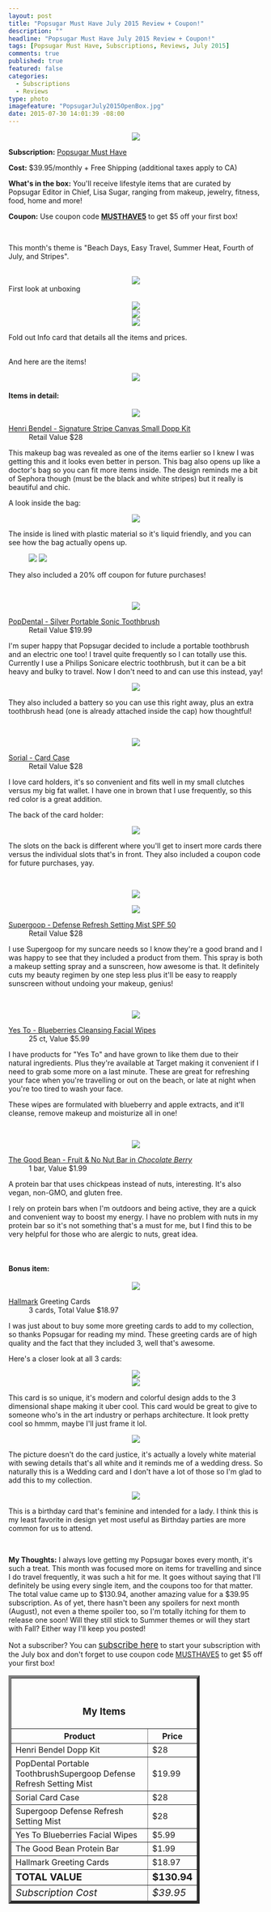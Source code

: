 ```yaml
---
layout: post
title: "Popsugar Must Have July 2015 Review + Coupon!"
description: ""
headline: "Popsugar Must Have July 2015 Review + Coupon!"
tags: [Popsugar Must Have, Subscriptions, Reviews, July 2015]
comments: true
published: true
featured: false
categories: 
  - Subscriptions
  - Reviews
type: photo
imagefeature: "PopsugarJuly2015OpenBox.jpg"
date: 2015-07-30 14:01:39 -08:00
---
```


<center><img src='/images/PopsugarJuly2015Box.jpg'></center>
<p><b>Subscription:</b> <a href="http://popsugar-must-have.evyy.net/c/164125/137737/2706" target="_blank">Popsugar Must Have</a></p>
<p><b>Cost:</b> $39.95/monthly + Free Shipping (additional taxes apply to CA)</p>
<p><b>What's in the box:</b> You'll receive lifestyle items that are curated by Popsugar Editor in Chief, Lisa Sugar, ranging from makeup, jewelry, fitness, food, home and more!</p>
<p><b>Coupon:</b> Use coupon code <a href="http://popsugar-must-have.evyy.net/c/164125/137737/2706" target="_blank"><b>MUSTHAVE5</b></a> to get $5 off your first box!</p>
<br>

<p>This month's theme is "Beach Days, Easy Travel, Summer Heat, Fourth of July, and Stripes".</p>
<br>

<center><img src='/images/PopsugarJuly2015OpenBox.jpg'></center>
<figcaption>First look at unboxing</figcaption>
<br>

<center><img src='/images/PopsugarJuly2015Info.jpg'></center>
<center><img src='/images/PopsugarJuly2015Info2.jpg'></center>
<center><img src='/images/PopsugarJuly2015Info3.jpg'></center>
<p>Fold out Info card that details all the items and prices.</p>
<br>

<DT>And here are the items!</DT>
<p><center><img src='/images/PopsugarJuly2015Items.jpg'></center></p>

<H4>Items in detail:</H4>

<p><center><img src='/images/PopsugarJuly2015Bag.jpg'></center></p>

<DL>
<DT><a href="http://www.henribendel.com/signature-stripe-canvas-small-dopp-kit-27876711510193.html?cgid=travel_cosmetic&start=23" target="_blank">Henri Bendel - Signature Stripe Canvas Small Dopp Kit</a></DT>
<DD>Retail Value $28</DD>
</DL>

<p>This makeup bag was revealed as one of the items earlier so I knew I was getting this and it looks even better in person. This bag also opens up like a doctor's bag so you can fit more items inside. The design reminds me a bit of Sephora though (must be the black and white stripes) but it really is beautiful and chic.</p>

<p>A look inside the bag:</p>
<center><img src='/images/PopsugarJuly2015Bag2.jpg'></center>

<p>The inside is lined with plastic material so it's liquid friendly, and you can see how the bag actually opens up.</p>

<figure class="half">
      <img src="/images/PopsugarJuly2015HenriBendelCoupon1.jpg">
      <img src="/images/PopsugarJuly2015HenriBendelCoupon.jpg">
</figure>

<p>They also included a 20% off coupon for future purchases!</p>

<br>

<p><center><img src='/images/PopsugarJuly2015Toothbrush.jpg'></center></p>

<DL>
<DT><a href="https://popdental.com/product/silver-portable-sonic-toothbrush/" target="_blank">PopDental - Silver Portable Sonic Toothbrush</a></DT>
<DD>Retail Value $19.99</DD>
</DL>

<p>I'm super happy that Popsugar decided to include a portable toothbrush and an electric one too! I travel quite frequently so I can totally use this. Currently I use a Philips Sonicare electric toothbrush, but it can be a bit heavy and bulky to travel. Now I don't need to and can use this instead, yay!</p>

<center><img src='/images/PopsugarJuly2015Toothbrush2.jpg'></center>

<p>They also included a battery so you can use this right away, plus an extra toothbrush head (one is already attached inside the cap) how thoughtful!</p>
<br>

<p><center><img src='/images/PopsugarJuly2015Sorial.jpg'></center></p>

<DL>
<DT><a href="http://www.pacificabeauty.com/makeup/eyes/enlighten-eye-brightening-shadow-palette?id=422" target="_blank">Sorial - Card Case</a></DT>
<DD>Retail Value $28</DD>
</DL>

<p>I love card holders, it's so convenient and fits well in my small clutches versus my big fat wallet. I have one in brown that I use frequently, so this red color is a great addition.</p>

<p>The back of the card holder:</p>
<center><img src='/images/PopsugarJuly2015Sorial2.jpg'></center>
<p>The slots on the back is different where you'll get to insert more cards there versus the individual slots that's in front. They also included a coupon code for future purchases, yay.</p>
<br>

<p><center><img src='/images/PopsugarJuly2015Supergoop.jpg'></center></p>
<center><img src='/images/PopsugarJuly2015Supergoop2.jpg'></center>
<DL>
<DT><a href="http://www.supergoop.com/shop/defense-refresh-setting-mist-spf-50/" target="_blank">Supergoop - Defense Refresh Setting Mist SPF 50</a></DT>
<DD>Retail Value $28</DD>
</DL>

<p>I use Supergoop for my suncare needs so I know they're a good brand and I was happy to see that they included a product from them. This spray is both a makeup setting spray and a sunscreen, how awesome is that. It definitely cuts my beauty regimen by one step less plus it'll be easy to reapply sunscreen without undoing your makeup, genius!</p>
<br>

<p><center><img src='/images/PopsugarJuly2015Wipes.jpg'></center></p>

<DL>
<DT><a href="http://www.yestocarrots.com/product/yes-to-blueberries-cleansing-facial-wipes--25ct?product_id=7331102" target="_blank">Yes To - Blueberries Cleansing Facial Wipes</a></DT>
<DD>25 ct, Value $5.99</DD>
</DL>

<p>I have products for "Yes To" and have grown to like them due to their natural ingredients. Plus they're available at Target making it convenient if I need to grab some more on a last minute. These are great for refreshing your face when you're travelling or out on the beach, or late at night when you're too tired to wash your face.</p>

<p>These wipes are formulated with blueberry and apple extracts, and it'll cleanse, remove makeup and moisturize all in one!</p>
<br>

<p><center><img src='/images/PopsugarJuly2015Bar.jpg'></center></p>

<DL>
<DT><a href="http://www.thegoodbean.com/bars/" target="_blank">The Good Bean - Fruit & No Nut Bar in <i>Chocolate Berry</i></a></DT>
<DD>1 bar, Value $1.99</DD>
</DL>

<p>A protein bar that uses chickpeas instead of nuts, interesting. It's also vegan, non-GMO, and gluten free.</p>

<p>I rely on protein bars when I'm outdoors and being active, they are a quick and convenient way to boost my energy. I have no problem with nuts in my protein bar so it's not something that's a must for me, but I find this to be very helpful for those who are alergic to nuts, great idea.</p>
<br>

<H4><i class="icon-gift"></i> Bonus item:</H4>

<p><center><img src='/images/PopsugarJuly2015Cards.jpg'></center></p>

<DL>
<DT><a href="http://www.hallmark.com" target="_blank">Hallmark</a> Greeting Cards</DT>
<DD>3 cards, Total Value $18.97</DD>
</DL>

<p>I was just about to buy some more greeting cards to add to my collection, so thanks Popsugar for reading my mind. These greeting cards are of high quality and the fact that they included 3, well that's awesome.</p>

<p>Here's a closer look at all 3 cards:</p>
<center><img src='/images/PopsugarJuly2015Card1.jpg'></center>
<center><img src='/images/PopsugarJuly2015Card2.jpg'></center>

<p>This card is so unique, it's modern and colorful design adds to the 3 dimensional shape making it uber cool. This card would be great to give to someone who's in the art industry or perhaps architecture. It look pretty cool so hmmm, maybe I'll just frame it lol.</p>

<center><img src='/images/PopsugarJuly2015Card4.jpg'></center>
<p>The picture doesn't do the card justice, it's actually a lovely white material with sewing details that's all white and it reminds me of a wedding dress. So naturally this is a Wedding card and I don't have a lot of those so I'm glad to add this to my collection.</p>

<center><img src='/images/PopsugarJuly2015Card3.jpg'></center>
<p>This is a birthday card that's feminine and intended for a lady. I think this is my least favorite in design yet most useful as Birthday parties are more common for us to attend.</p>

<br>

<p><i class="icon-exclamation-sign"></i><b> My Thoughts:</b> I always love getting my Popsugar boxes every month, it's such a treat. This month was focused more on items for travelling and since I do travel frequently, it was such a hit for me. It goes without saying that I'll definitely be using every single item, and the coupons too for that matter. The total value came up to $130.94, another amazing value for a $39.95 subscription. As of yet, there hasn't been any spoilers for next month (August), not even a theme spoiler too, so I'm totally itching for them to release one soon! Will they still stick to Summer themes or will they start with Fall? Either way I'll keep you posted!</p>

<p>Not a subscriber? You can <a href="http://popsugar-must-have.evyy.net/c/164125/137737/2706" target="_blank"><big>subscribe here</big></a> to start your subscription with the July box and don't forget to use coupon code <a href="http://popsugar-must-have.evyy.net/c/164125/137737/2706" target="_blank">MUSTHAVE5</a> to get $5 off your first box!</p>

<TABLE  BORDER="5" style="width:75%">
   <TR>
      <TH COLSPAN="2">
         <H3><BR><center>My Items</center></H3>
      </TH>
   </TR>
      <TH>Product</TH>
      <TH>Price</TH>
  <TR>
      <TD>Henri Bendel Dopp Kit</TD>
      <TD>$28</TD>
   </TR>
   <TR>
      <TD>PopDental Portable ToothbrushSupergoop Defense Refresh Setting Mist</TD>
      <TD>$19.99</TD>
   </TR>
    <TR>
      <TD>Sorial Card Case</TD>
      <TD>$28</TD>
   </TR>
    <TR>
      <TD>Supergoop Defense Refresh Setting Mist</TD>
      <TD>$28</TD>
   </TR>
    <TR>
      <TD>Yes To Blueberries Facial Wipes</TD>
      <TD>$5.99</TD>
   </TR>
   <TR>
      <TD>The Good Bean Protein Bar</TD>
      <TD>$1.99</TD>
   </TR>
   <TR>
      <TD>Hallmark Greeting Cards</TD>
      <TD>$18.97</TD>
   </TR>
   <TR>
      <TD><b><big>TOTAL VALUE</big></b></TD>
      <TD><b><big>$130.94</big></b></TD>
   </TR>
   <TR>
      <TD><i><big>Subscription Cost</big></i></TD>
      <TD><i><big>$39.95</big></i></TD>
   </TR>
</TABLE>
